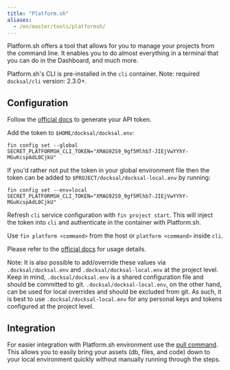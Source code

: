 ```yaml
---
title: "Platform.sh"
aliases:
  - /en/master/tools/platformsh/
---
```



Platform.sh offers a tool that allows for you to manage your projects from the command line. It enables you to do almost everything in a terminal that you can do in the Dashboard, and much more.

Platform.sh's CLI is pre-installed in the `cli` container. Note: required `docksal/cli` version: 2.3.0+.


## Configuration

Follow the [official docs](https://docs.platform.sh/gettingstarted/cli/api-tokens.html) to generate your API token.

Add the token to `$HOME/docksal/docksal.env`:

```
fin config set --global SECRET_PLATFORMSH_CLI_TOKEN="XMAG92S9_9gf5Mlhb7-JIEjVwYYhY-MGuKcspAdL0CjkU"
```

If you'd rather not put the token in your global environment file then the token can be added to `$PROJECT/docksal/docksal-local.env` by running:

```
fin config set --env=local SECRET_PLATFORMSH_CLI_TOKEN="XMAG92S9_9gf5Mlhb7-JIEjVwYYhY-MGuKcspAdL0CjkU"
```

Refresh `cli` service configuration with `fin project start`. This will inject the token into `cli` and authenticate
in the container with Platform.sh.

Use `fin platform <command>` from the host or `platform <command>` inside `cli`.

Please refer to the [official docs](https://docs.platform.sh/gettingstarted/cli.html#usage) for usage details.

Note: It is also possible to add/override these values via `.docksal/docksal.env` and `.docksal/docksal-local.env` at the project level. Keep in mind, `.docksal/docksal.env` is a shared configuration file and should be committed to git. `.docksal/docksal-local.env`, on the other hand, can be used for local overrides and should be excluded from git. As such, it is best to use `.docksal/docksal-local.env` for any personal keys and tokens configured at the project level.

## Integration

For easier integration with Platform.sh environment use the [pull command](/fin/fin-pull).
This allows you to easily bring your assets (db, files, and code) down to your 
local environment quickly without manually running through the steps.
